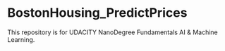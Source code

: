 # BostonHousing_PredictPrices
This repository is for UDACITY NanoDegree Fundamentals AI & Machine Learning.
